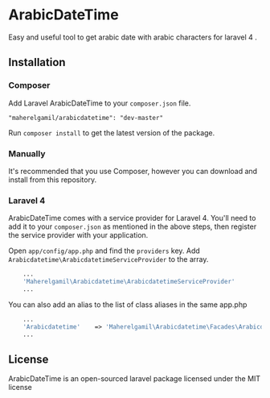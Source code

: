 # ArabicDateTime



Easy and useful tool to get arabic date with arabic characters for laravel 4 .




## Installation

### Composer

Add Laravel ArabicDateTime to your `composer.json` file.

    "maherelgamil/arabicdatetime": "dev-master"

Run `composer install` to get the latest version of the package.


### Manually

It's recommended that you use Composer, however you can download and install from this repository.

### Laravel 4

ArabicDateTime comes with a service provider for Laravel 4. You'll need to add it to your `composer.json` as mentioned in the above steps, then register the service provider with your application.

Open `app/config/app.php` and find the `providers` key. Add `Arabicdatetime\ArabicdatetimeServiceProvider` to the array.

```php
	...
	'Maherelgamil\Arabicdatetime\ArabicdatetimeServiceProvider'
	...
```

You can also add an alias to the list of class aliases in the same app.php

```php
	...
	'Arabicdatetime'    => 'Maherelgamil\Arabicdatetime\Facades\Arabicdatetime'
	...
```


## License

ArabicDateTime is an open-sourced laravel package licensed under the MIT license
